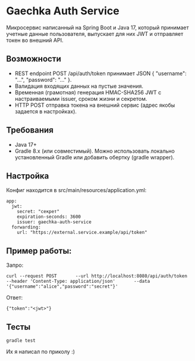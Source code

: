 # Gaechka Auth Service

Микросервис написанный на Spring Boot и Java 17, который принимает учетные данные пользователя, выпускает для них JWT и отправляет токен во внешний API.

## Возможности
- REST endpoint POST /api/auth/token принимает JSON { "username": "...", "password": "..." }.
- Валидация входящих данных на пустые значения.
- Временная (грамотная) генерация HMAC-SHA256 JWT с настраиваемыми issuer, сроком жизни и секретом.
- HTTP POST отправка токена на внешний сервис (адрес якобы задается в настройках).

## Требования
- Java 17+
- Gradle 8.x (или совместимый). Можно использовать локально установленный Gradle или добавить обертку (gradle wrapper).

## Настройка
Конфиг находится в src/main/resources/application.yml:

    app:
      jwt:
        secret: "секрет"
        expiration-seconds: 3600
        issuer: gaechka-auth-service
      forwarding:
        url: "https://external.service.example/api/token"

## Пример работы:

Запро:

    curl --request POST       --url http://localhost:8080/api/auth/token       --header 'Content-Type: application/json'       --data '{"username":"alice","password":"secret"}'

Ответ:

    {"token":"<jwt>"}

## Тесты

    gradle test

Их я написал по приколу :)